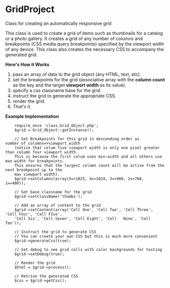 # GridProject
Class for creating an automatically responsive grid

This class is used to create a grid of items such as thumbnails for a catalog or a photo gallery. It creates a grid of any number of columns and breakpoints (CSS media query breakpoints) specified by the viewport width of any device. This class also creates the necessary CSS to accompany the generated grid. 

__Here's How it Works__
1. pass an array of data to the grid object (any HTML, text, etc).
2. set the breakpoints for the grid (associative array with the __column count__ as the key and the target __viewport width__ as its value).
3. specify a css classname base for the grid.
4. instruct the grid to generate the appropriate CSS.
5. render the grid.
6. *That's it.* 

__Example Implementation__

        require_once 'class.Grid_Object.php';
        $grid = Grid_Object::getInstance();
        
        // Set Breakpoints for this grid in descending order as number_of_columns=>viewport_width
        (notice that colum five viewport width is only one pixel greater than column four viewport width. 
        This is because the first colum uses min-width and all others use max-width for breakpoints. 
        This ensures that the largest column count will be active from the next breakpoint up to the 
        max viewport width).
        $grid->setColumns(array(5=>1025, 4=>1024, 3=>960, 2=>768, 1=>480));
        
        // Set base classname for the grid
        $grid->setClassName('thumbs');
        
        // Add an array of content to the grid
        $grid->setContent(array('Cell One', 'Cell Two', 'Cell Three', 'Cell Four', 'Cell FIve', 
        'Cell Six', 'Cell Seven', 'Cell Eight', 'Cell   Nine', 'Cell Ten'));
        
        // Instruct the grid to generate CSS
        // You can create your own CSS but this is much more convenient
        $grid->generateCss(true);
        
        // Set debug to see grid cells with color backgrounds for testing
        $grid->setDebug(true);

        // Render the grid
        $html = $grid->process();
        
        // Retrive the generated CSS
        $css = $grid->getCss();
  

